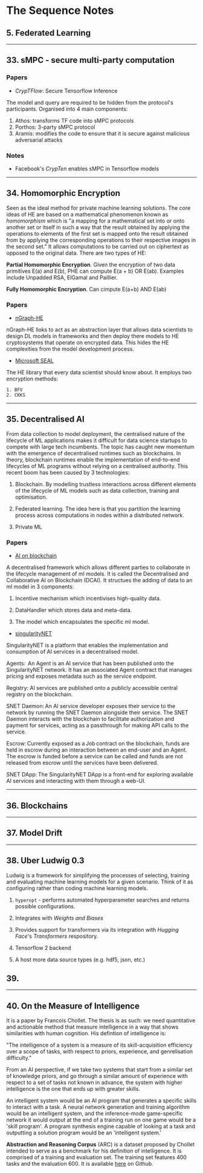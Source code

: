 # The Sequence Notes


## 5. Federated Learning


----


## 33. sMPC - secure multi-party computation

### Papers

* *CrypTFlow*: Secure Tensorflow Inference

The model and query are required to be hidden from the protocol's participants. Organised into 4 main components:

1. Athos: transforms TF code into sMPC protocols
2. Porthos: 3-party sMPC protocol
3. Aramis: modifies the code to ensure that it is secure against malicious adversarial attacks

### Notes

* Facebook's *CrypTen* enables sMPC in Tensorflow models


----


## 34. Homomorphic Encryption

Seen as the ideal method for private machine learning solutions. The core ideas of HE are based on a mathematical phenomenon known as *homomorphism* which is "a mapping for a mathematical set into or onto another set or itself in such a way that the result obtained by applying the operations to elements of the first set is mapped onto the result obtained from by applying the corresponding operations to their respective images in the second set." It allows computations to be carried out on ciphertext as opposed to the original data. There are two types of HE:

**Partial Homomorphic Encryption**. Given the encryption of two data primitives E(a) and E(b), PHE can compute E(a + b) OR E(ab). Examples include Unpadded RSA, EIGamal and Paillier.

**Fully Homomorphic Encryption**. Can cimpute E(a+b) AND E(ab)

### Papers

* [nGraph-HE](https://arxiv.org/abs/1810.10121)

nGraph-HE lloks to act as an abstraction layer that allows data scientists to design DL models in frameworks and then deploy there models to HE cryptosystems that operate on encrypted data. This hides the HE complexities from the model development process.

* [Microsoft SEAL](https://github.com/microsoft/SEAL)

The HE library that every data scientist should know about. It employs two encryption methods: 

	1. BFV
	2. CKKS


----


## 35. Decentralised AI

From data collection to model deployment, the centralised nature of the lifecycle of ML applications makes it difficult for data science startups to compete with large tech incumbents. The topic has caught new momentum with the emergence of decentralised runtimes such as blockchains. In theory, blockchain runtimes enable the implementation of end-to-end lifecycles of ML programs without relying on a centralised authority. This recent boom has been caused by 3 technologies:

1. Blockchain. By modelling trustless interactions across different elements of the lifecycle of ML models such as data collection, training and optimisation.

2. Federated learning. The idea here is that you partition the learning process across computations in nodes within a distributed network.

3. Private ML

### Papers

* [AI on blockchain](https://arxiv.org/abs/1907.07247)

A decentralised framework which allows different parties to collaborate in the lifecycle management of ml models. It is called the Decentralised and Collaborative AI on Blockchain (DCAI). It structues the adding of data to an ml model in 3 components:

1. Incentive mechanism which incentivises high-quality data.

2. DataHandler which stores data and meta-data.

3. The model which encapsulates the specific ml model.

* [singularityNET](https://github.com/singnet)

SingularityNET is a platform that enables the implementation and consumption of AI services in a decentralised model.

Agents:  An Agent is an AI service that has been published onto the SingularityNET network. It has an associated Agent contract that manages pricing and exposes metadata such as the service endpoint. 

Registry: AI services are published onto a publicly accessible central registry on the blockchain. 

SNET Daemon: An AI service developer exposes their service to the network by running the SNET Daemon alongside their service. The SNET Daemon interacts with the blockchain to facilitate authorization and payment for services, acting as a passthrough for making API calls to the service. 

Escrow: Currently exposed as a Job contract on the blockchain, funds are held in escrow during an interaction between an end-user and an Agent. The escrow is funded before a service can be called and funds are not released from escrow until the services have been delivered. 

SNET DApp: The SingularityNET DApp is a front-end for exploring available AI services and interacting with them through a web-UI. 


----


## 36. Blockchains



----


## 37. Model Drift



----


## 38. Uber Ludwig 0.3


Ludwig is a framework for simplifying the processes of selecting, training and evaluating machine learning models for a given scenario. Think of it as configuring rather than coding machine learning models. 

1. `hyperopt` - performs automated hyperparameter searches and returns possible configurations.

2. Integrates with *Weights and Biases*

3. Provides support for transformers via its integration with *Hugging Face*'s *Transformers* respository.

4. Tensorflow 2 backend

4. A host more data source types (e.g. hdf5, json, etc.)


## 39.


---


## 40. On the Measure of Intelligence

It is a paper by Francois Chollet. The thesis is as such: we need quantitative and actionable method that measure intelligence in a way that shows similarities with human cognition. His defintion of intelligence is:

"The intelligence of a system is a measure of its skill-acquisition efficiency over a scope of tasks, with respect to priors, experience, and genrelisation difficulty."

From an AI perspective, if we take two systems that start from a similar set of knowledge priors, and go through a similar amount of experience with respect to a set of tasks not known in advance, the system with higher intelligence is the one that ends up with greater skills.

An intelligent system would be an AI program that generates a specific skills to interact with a task. A neural network generation and training algorithm would be an intelligent system, and the inference-mode game-specific network it would output at the end of a training run on one game would be a 'skill program'. A program synthesis engine capable of looking at a task and outputting a solution program would be an 'intelligent system.'

**Abstraction and Reasoning Corpus** (ARC) is a dataset proposed by Chollet intended to serve as a benchmark for his definition of intelligence. It is comprised of a training and evaluation set. The training set features 400 tasks and the evaluation 600. It is available [here](https://github.com/fchollet/ARC) on Github.





